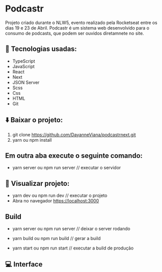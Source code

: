 # Podcastr
Projeto criado durante o NLW5, evento realizado pela Rocketseat entre os dias 19 e 23 de Abril.
Podcastr é um sistema web desenvolvido para o consumo de podcasts, que podem ser ouvidos diretamnete no site.

## 🚀 Tecnologias usadas:
- TypeScript
- JavaScript
- React
- Next
- JSON Server
- Scss
- Css
- HTML
- Git

## ⬇️ Baixar o projeto:
1. git clone https://github.com/DayanneViana/podcastrnext.git
2. yarn ou npm install

## Em outra aba execute o seguinte comando:
- yarn server ou npm run server // executar o servidor
  
## 👀 Visualizar projeto:
- yarn dev ou npm run dev // executar o projeto
- Abra no navegador [https://localhost:3000](https://localhost:3000)

## Build

- yarn server ou npm run server // deixar o server rodando
  
- yarn build ou npm run build // gerar a build
  
- yarn start ou npm run start // executar a build de produção

## 💻 Interface
